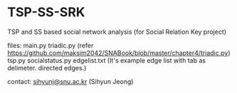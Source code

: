 # TSP-SS-SRK
TSP and SS based social network analysis (for Social Relation Key project)

files:
main.py
triadic.py (refer https://github.com/maksim2042/SNABook/blob/master/chapter4/triadic.py)
tsp.py
socialstatus.py
edgelist.txt (It's example edge list with tab as delimeter. directed edges.)


contact:
sihyunj@snu.ac.kr (Sihyun Jeong)
